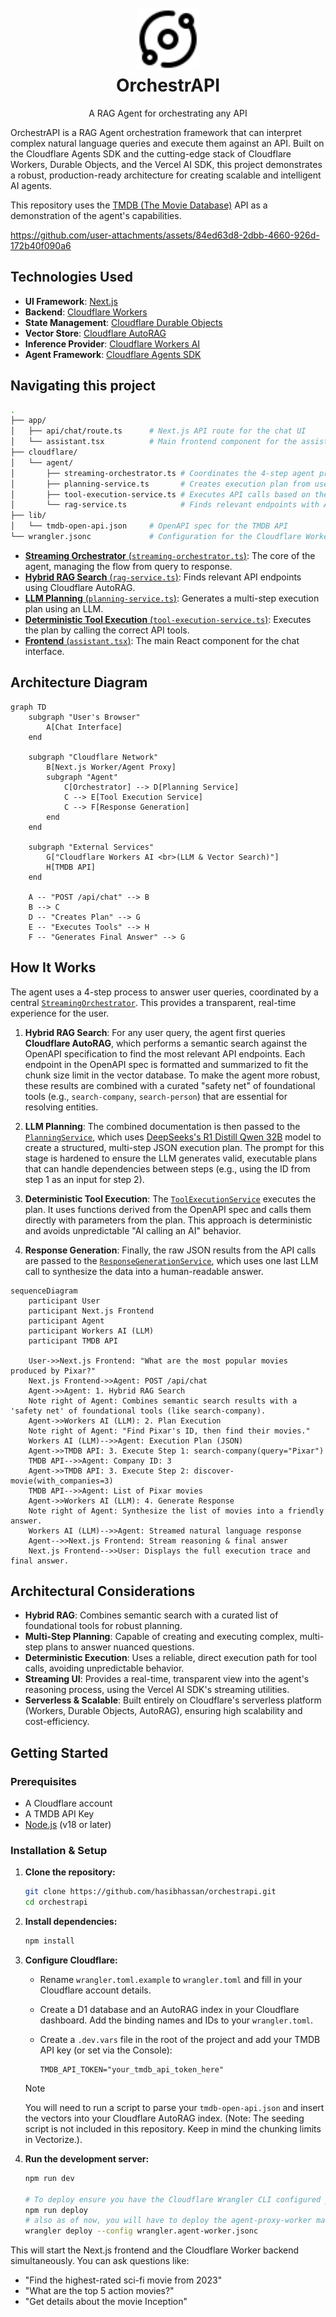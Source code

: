 <h1 align="center">
  <br>
  <a href="https://orchestrapi.4ad2.workers.dev/"><img src="./public/logo-black.svg" alt="OrchestrAPI logo" width="100"></a>
  <br>
  OrchestrAPI
  <br>
</h1>

<p align="center">
  A RAG Agent for orchestrating any API
</p>

OrchestrAPI is a RAG Agent orchestration framework that can interpret complex natural language queries and execute them against an API. Built on the Cloudflare Agents SDK and the cutting-edge stack of Cloudflare Workers, Durable Objects, and the Vercel AI SDK, this project demonstrates a robust, production-ready architecture for creating scalable and intelligent AI agents.

This repository uses the [TMDB (The Movie Database)](https://www.themoviedb.org/?language=en-US) API as a demonstration of the agent's capabilities.


https://github.com/user-attachments/assets/84ed63d8-2dbb-4660-926d-172b40f090a6


## Technologies Used

- **UI Framework**: [Next.js](https://nextjs.org/)
- **Backend**: [Cloudflare Workers](https://workers.cloudflare.com/)
- **State Management**: [Cloudflare Durable Objects](https://www.cloudflare.com/developer-platform/products/durable-objects/)
- **Vector Store**: [Cloudflare AutoRAG](https://developers.cloudflare.com/autorag/)
- **Inference Provider**: [Cloudflare Workers AI](https://www.cloudflare.com/developer-platform/products/workers-ai/)
- **Agent Framework**: [Cloudflare Agents SDK](https://agents.cloudflare.com/)

## Navigating this project

```sh
.
├── app/
│   ├── api/chat/route.ts      # Next.js API route for the chat UI
│   └── assistant.tsx          # Main frontend component for the assistant UI
├── cloudflare/
│   └── agent/
│       ├── streaming-orchestrator.ts # Coordinates the 4-step agent process
│       ├── planning-service.ts       # Creates execution plan from user query
│       ├── tool-execution-service.ts # Executes API calls based on the plan
│       └── rag-service.ts            # Finds relevant endpoints with AutoRAG
├── lib/
│   └── tmdb-open-api.json     # OpenAPI spec for the TMDB API
└── wrangler.jsonc             # Configuration for the Cloudflare Worker
```

- [**Streaming Orchestrator** (`streaming-orchestrator.ts`)](/cloudflare/agent/streaming-orchestrator.ts): The core of the agent, managing the flow from query to response.
- [**Hybrid RAG Search** (`rag-service.ts`)](/cloudflare/agent/rag-service.ts): Finds relevant API endpoints using Cloudflare AutoRAG.
- [**LLM Planning** (`planning-service.ts`)](/cloudflare/agent/planning-service.ts): Generates a multi-step execution plan using an LLM.
- [**Deterministic Tool Execution** (`tool-execution-service.ts`)](/cloudflare/agent/tool-execution-service.ts): Executes the plan by calling the correct API tools.
- [**Frontend** (`assistant.tsx`)](/app/assistant.tsx): The main React component for the chat interface.

## Architecture Diagram

```mermaid
graph TD
    subgraph "User's Browser"
        A[Chat Interface]
    end

    subgraph "Cloudflare Network"
        B[Next.js Worker/Agent Proxy]
        subgraph "Agent"
            C[Orchestrator] --> D[Planning Service]
            C --> E[Tool Execution Service]
            C --> F[Response Generation]
        end
    end

    subgraph "External Services"
        G["Cloudflare Workers AI <br>(LLM & Vector Search)"]
        H[TMDB API]
    end

    A -- "POST /api/chat" --> B
    B --> C
    D -- "Creates Plan" --> G
    E -- "Executes Tools" --> H
    F -- "Generates Final Answer" --> G
```

## How It Works

The agent uses a 4-step process to answer user queries, coordinated by a central [`StreamingOrchestrator`](/cloudflare/agent/streaming-orchestrator.ts). This provides a transparent, real-time experience for the user.

1. **Hybrid RAG Search**: For any user query, the agent first queries **Cloudflare AutoRAG**, which performs a semantic search against the OpenAPI specification to find the most relevant API endpoints. Each endpoint in the OpenAPI spec is formatted and summarized to fit the chunk size limit in the vector database. To make the agent more robust, these results are combined with a curated "safety net" of foundational tools (e.g., `search-company`, `search-person`) that are essential for resolving entities.

2. **LLM Planning**: The combined documentation is then passed to the [`PlanningService`](/cloudflare/agent/planning-service.ts), which uses [DeepSeeks's R1 Distill Qwen 32B](https://huggingface.co/deepseek-ai/DeepSeek-R1-Distill-Qwen-32B) model to create a structured, multi-step JSON execution plan. The prompt for this stage is hardened to ensure the LLM generates valid, executable plans that can handle dependencies between steps (e.g., using the ID from step 1 as an input for step 2).

3. **Deterministic Tool Execution**: The [`ToolExecutionService`](/cloudflare/agent/tool-execution-service.ts) executes the plan. It uses functions derived from the OpenAPI spec and calls them directly with parameters from the plan. This approach is deterministic and avoids unpredictable "AI calling an AI" behavior.

4. **Response Generation**: Finally, the raw JSON results from the API calls are passed to the [`ResponseGenerationService`](/cloudflare/agent/response-generation-service.ts), which uses one last LLM call to synthesize the data into a human-readable answer.

```mermaid
sequenceDiagram
    participant User
    participant Next.js Frontend
    participant Agent
    participant Workers AI (LLM)
    participant TMDB API

    User->>Next.js Frontend: "What are the most popular movies produced by Pixar?"
    Next.js Frontend->>Agent: POST /api/chat
    Agent->>Agent: 1. Hybrid RAG Search
    Note right of Agent: Combines semantic search results with a 'safety net' of foundational tools (like search-company).
    Agent->>Workers AI (LLM): 2. Plan Execution
    Note right of Agent: "Find Pixar's ID, then find their movies."
    Workers AI (LLM)-->>Agent: Execution Plan (JSON)
    Agent->>TMDB API: 3. Execute Step 1: search-company(query="Pixar")
    TMDB API-->>Agent: Company ID: 3
    Agent->>TMDB API: 3. Execute Step 2: discover-movie(with_companies=3)
    TMDB API-->>Agent: List of Pixar movies
    Agent->>Workers AI (LLM): 4. Generate Response
    Note right of Agent: Synthesize the list of movies into a friendly answer.
    Workers AI (LLM)-->>Agent: Streamed natural language response
    Agent-->>Next.js Frontend: Stream reasoning & final answer
    Next.js Frontend-->>User: Displays the full execution trace and final answer.
```

## Architectural Considerations

- **Hybrid RAG**: Combines semantic search with a curated list of foundational tools for robust planning.
- **Multi-Step Planning**: Capable of creating and executing complex, multi-step plans to answer nuanced questions.
- **Deterministic Execution**: Uses a reliable, direct execution path for tool calls, avoiding unpredictable behavior.
- **Streaming UI**: Provides a real-time, transparent view into the agent's reasoning process, using the Vercel AI SDK's streaming utilities.
- **Serverless & Scalable**: Built entirely on Cloudflare's serverless platform (Workers, Durable Objects, AutoRAG), ensuring high scalability and cost-efficiency.

## Getting Started

### Prerequisites

- A Cloudflare account
- A TMDB API Key
- [Node.js](https://nodejs.org/) (v18 or later)

### Installation & Setup

1. **Clone the repository:**

    ```bash
    git clone https://github.com/hasibhassan/orchestrapi.git
    cd orchestrapi
    ```

2. **Install dependencies:**

    ```bash
    npm install
    ```

3. **Configure Cloudflare:**
    - Rename `wrangler.toml.example` to `wrangler.toml` and fill in your Cloudflare account details.
    - Create a D1 database and an AutoRAG index in your Cloudflare dashboard. Add the binding names and IDs to your `wrangler.toml`.
    - Create a `.dev.vars` file in the root of the project and add your TMDB API key (or set via the Console):

      ```
      TMDB_API_TOKEN="your_tmdb_api_token_here"
      ```

    >[!NOTE]
    >You will need to run a script to parse your `tmdb-open-api.json` and insert the vectors into your Cloudflare AutoRAG index. (Note: The seeding script is not included in this repository. Keep in mind the chunking limits in Vectorize.).

4. **Run the development server:**

    ```bash
    npm run dev

    # To deploy ensure you have the Cloudflare Wrangler CLI configured properly:
    npm run deploy
    # also as of now, you will have to deploy the agent-proxy-worker manually
    wrangler deploy --config wrangler.agent-worker.jsonc
    ```

This will start the Next.js frontend and the Cloudflare Worker backend simultaneously. You can ask questions like:

- "Find the highest-rated sci-fi movie from 2023"
- "What are the top 5 action movies?"
- "Get details about the movie Inception"
